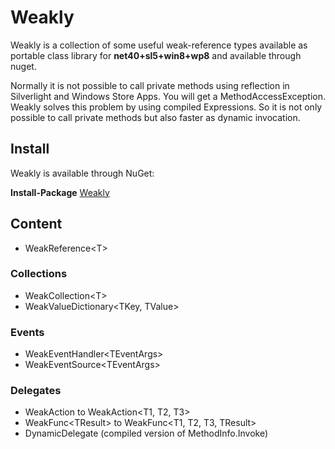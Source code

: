 # Weakly

Weakly is a collection of some useful weak-reference types available as portable class library for **net40+sl5+win8+wp8** and available through nuget.

Normally it is not possible to call private methods using reflection in Silverlight and Windows Store Apps. You will get a MethodAccessException.
Weakly solves this problem by using compiled Expressions. So it is not only possible to call private methods but also faster as dynamic invocation.


## Install
Weakly is available through NuGet:

**Install-Package** [Weakly](https://www.nuget.org/packages/Weakly/)

## Content
* WeakReference&lt;T&gt;

### Collections
* WeakCollection&lt;T&gt;
* WeakValueDictionary&lt;TKey, TValue&gt;

### Events
* WeakEventHandler&lt;TEventArgs&gt;
* WeakEventSource&lt;TEventArgs&gt;

### Delegates
* WeakAction to WeakAction&lt;T1, T2, T3&gt;
* WeakFunc&lt;TResult&gt; to WeakFunc&lt;T1, T2, T3, TResult&gt;
* DynamicDelegate (compiled version of MethodInfo.Invoke)

